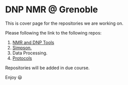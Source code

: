 # DNP NMR @ Grenoble


This is cover page for the repositories we are working on.

Please following the link to the following repos:

1. [NMR and DNP Tools](https://github.com/dnp-grenoble/nmr_and_dnp_tools.git)
2. [Simpson.](https://github.com/dnp-grenoble/simpson.git)
3. Data Processing.
4. [Protocols](https://dnp-grenoble.github.io/keepthelabrunning/)


Repositories will be added in due course.

Enjoy :smiley:
